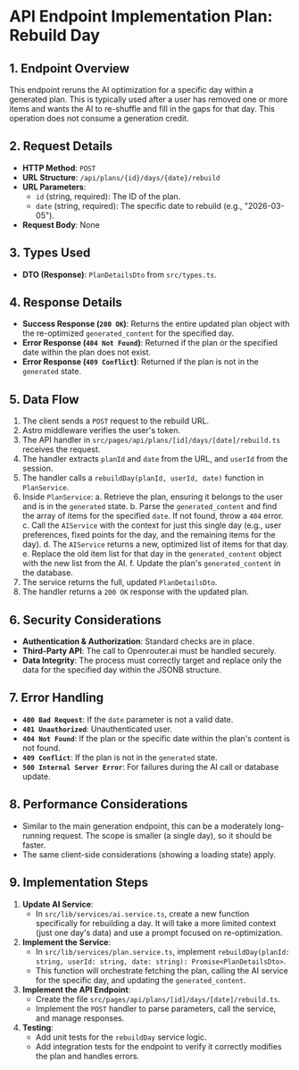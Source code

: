 # API Endpoint Implementation Plan: Rebuild Day

## 1. Endpoint Overview
This endpoint reruns the AI optimization for a specific day within a generated plan. This is typically used after a user has removed one or more items and wants the AI to re-shuffle and fill in the gaps for that day. This operation does not consume a generation credit.

## 2. Request Details
- **HTTP Method**: `POST`
- **URL Structure**: `/api/plans/{id}/days/{date}/rebuild`
- **URL Parameters**:
  - `id` (string, required): The ID of the plan.
  - `date` (string, required): The specific date to rebuild (e.g., "2026-03-05").
- **Request Body**: None

## 3. Types Used
- **DTO (Response)**: `PlanDetailsDto` from `src/types.ts`.

## 4. Response Details
- **Success Response (`200 OK`)**: Returns the entire updated plan object with the re-optimized `generated_content` for the specified day.
- **Error Response (`404 Not Found`)**: Returned if the plan or the specified date within the plan does not exist.
- **Error Response (`409 Conflict`)**: Returned if the plan is not in the `generated` state.

## 5. Data Flow
1. The client sends a `POST` request to the rebuild URL.
2. Astro middleware verifies the user's token.
3. The API handler in `src/pages/api/plans/[id]/days/[date]/rebuild.ts` receives the request.
4. The handler extracts `planId` and `date` from the URL, and `userId` from the session.
5. The handler calls a `rebuildDay(planId, userId, date)` function in `PlanService`.
6. Inside `PlanService`:
   a. Retrieve the plan, ensuring it belongs to the user and is in the `generated` state.
   b. Parse the `generated_content` and find the array of items for the specified `date`. If not found, throw a `404` error.
   c. Call the `AIService` with the context for just this single day (e.g., user preferences, fixed points for the day, and the remaining items for the day).
   d. The `AIService` returns a new, optimized list of items for that day.
   e. Replace the old item list for that day in the `generated_content` object with the new list from the AI.
   f. Update the plan's `generated_content` in the database.
7. The service returns the full, updated `PlanDetailsDto`.
8. The handler returns a `200 OK` response with the updated plan.

## 6. Security Considerations
- **Authentication & Authorization**: Standard checks are in place.
- **Third-Party API**: The call to Openrouter.ai must be handled securely.
- **Data Integrity**: The process must correctly target and replace only the data for the specified day within the JSONB structure.

## 7. Error Handling
- **`400 Bad Request`**: If the `date` parameter is not a valid date.
- **`401 Unauthorized`**: Unauthenticated user.
- **`404 Not Found`**: If the plan or the specific date within the plan's content is not found.
- **`409 Conflict`**: If the plan is not in the `generated` state.
- **`500 Internal Server Error`**: For failures during the AI call or database update.

## 8. Performance Considerations
- Similar to the main generation endpoint, this can be a moderately long-running request. The scope is smaller (a single day), so it should be faster.
- The same client-side considerations (showing a loading state) apply.

## 9. Implementation Steps
1. **Update AI Service**:
   - In `src/lib/services/ai.service.ts`, create a new function specifically for rebuilding a day. It will take a more limited context (just one day's data) and use a prompt focused on re-optimization.
2. **Implement the Service**:
   - In `src/lib/services/plan.service.ts`, implement `rebuildDay(planId: string, userId: string, date: string): Promise<PlanDetailsDto>`.
   - This function will orchestrate fetching the plan, calling the AI service for the specific day, and updating the `generated_content`.
3. **Implement the API Endpoint**:
   - Create the file `src/pages/api/plans/[id]/days/[date]/rebuild.ts`.
   - Implement the `POST` handler to parse parameters, call the service, and manage responses.
4. **Testing**:
   - Add unit tests for the `rebuildDay` service logic.
   - Add integration tests for the endpoint to verify it correctly modifies the plan and handles errors.
